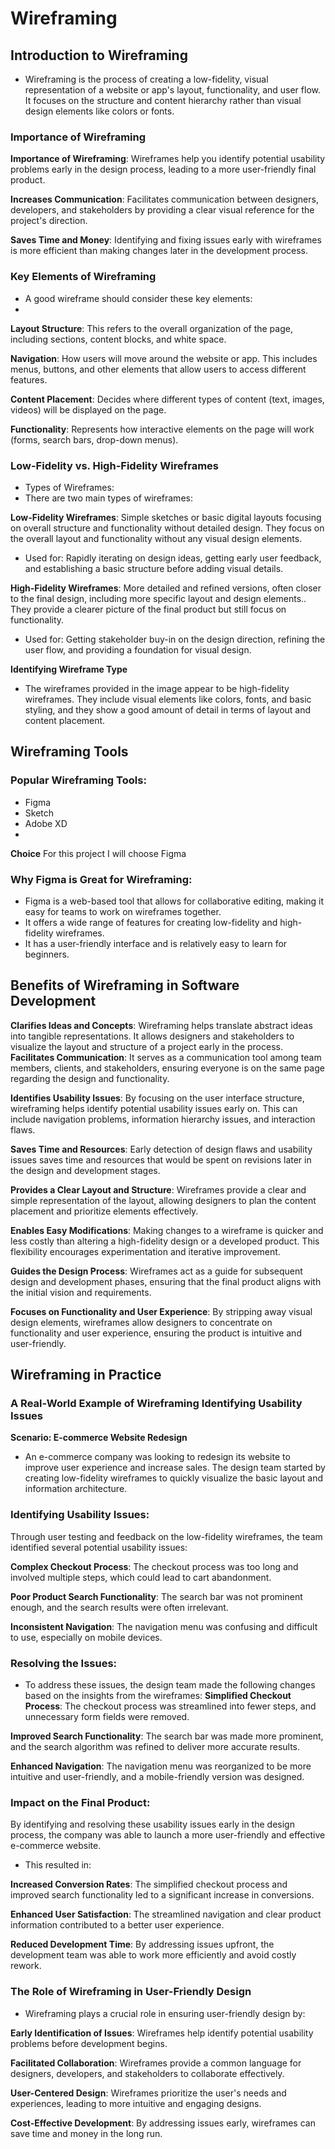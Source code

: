 # Wireframing
##  Introduction to Wireframing
- Wireframing is the process of creating a low-fidelity, visual representation of a website or app's layout, functionality, and user flow. It focuses on the structure and content hierarchy rather than visual design elements like colors or fonts.
### Importance of Wireframing 
**Importance of Wireframing**: Wireframes help you identify potential usability problems early in the design process, leading to a more user-friendly final product.

**Increases Communication**: Facilitates communication between designers, developers, and stakeholders by providing a clear visual reference for the project's direction.

**Saves Time and Money**: Identifying and fixing issues early with wireframes is more efficient than making changes later in the development process.

### Key Elements of Wireframing
- A good wireframe should consider these key elements:
- 
**Layout Structure**: This refers to the overall organization of the page, including sections, content blocks, and white space.
  
**Navigation**:  How users will move around the website or app. This includes menus, buttons, and other elements that allow users to access different features.

**Content Placement**:  Decides where different types of content (text, images, videos) will be displayed on the page.

**Functionality**:  Represents how interactive elements on the page will work (forms, search bars, drop-down menus).

###  Low-Fidelity vs. High-Fidelity Wireframes
- Types of Wireframes:
- There are two main types of wireframes:
  
**Low-Fidelity Wireframes**:   Simple sketches or basic digital layouts focusing on overall structure and functionality without detailed design. They focus on the overall layout and functionality without any visual design elements. 
- Used for: Rapidly iterating on design ideas, getting early user feedback, and establishing a basic structure before adding visual details.

**High-Fidelity Wireframes**: More detailed and refined versions, often closer to the final design, including more specific layout and design elements.. They provide a clearer picture of the final product but still focus on functionality.
- Used for: Getting stakeholder buy-in on the design direction, refining the user flow, and providing a foundation for visual design.
  
**Identifying Wireframe Type**
- The wireframes provided in the image appear to be high-fidelity wireframes. They include visual elements like colors, fonts, and basic styling, and they show a good amount of detail in terms of layout and content placement.

## Wireframing Tools
### Popular Wireframing Tools:
- Figma
- Sketch
- Adobe XD
- 
**Choice** For this project I will choose Figma
### Why Figma is Great for Wireframing:
- Figma is a web-based tool that allows for collaborative editing, making it easy for teams to work on wireframes together.
- It offers a wide range of features for creating low-fidelity and high-fidelity wireframes.
- It has a user-friendly interface and is relatively easy to learn for beginners.
## Benefits of Wireframing in Software Development
**Clarifies Ideas and Concepts**:
Wireframing helps translate abstract ideas into tangible representations. It allows designers and stakeholders to visualize the layout and structure of a project early in the process.
**Facilitates Communication**:
It serves as a communication tool among team members, clients, and stakeholders, ensuring everyone is on the same page regarding the design and functionality.

**Identifies Usability Issues**:
By focusing on the user interface structure, wireframing helps identify potential usability issues early on. This can include navigation problems, information hierarchy issues, and interaction flaws.

**Saves Time and Resources**:
Early detection of design flaws and usability issues saves time and resources that would be spent on revisions later in the design and development stages.

**Provides a Clear Layout and Structure**:
Wireframes provide a clear and simple representation of the layout, allowing designers to plan the content placement and prioritize elements effectively.

**Enables Easy Modifications**:
Making changes to a wireframe is quicker and less costly than altering a high-fidelity design or a developed product. This flexibility encourages experimentation and iterative improvement.

**Guides the Design Process**:
Wireframes act as a guide for subsequent design and development phases, ensuring that the final product aligns with the initial vision and requirements.

**Focuses on Functionality and User Experience**:
By stripping away visual design elements, wireframes allow designers to concentrate on functionality and user experience, ensuring the product is intuitive and user-friendly.
## Wireframing in Practice
### A Real-World Example of Wireframing Identifying Usability Issues
**Scenario: E-commerce Website Redesign**
- An e-commerce company was looking to redesign its website to improve user experience and increase sales. The design team started by creating low-fidelity wireframes to quickly visualize the basic layout and information architecture.
### Identifying Usability Issues:
Through user testing and feedback on the low-fidelity wireframes, the team identified several potential usability issues:

**Complex Checkout Process**: The checkout process was too long and involved multiple steps, which could lead to cart abandonment.

**Poor Product Search Functionality**: The search bar was not prominent enough, and the search results were often irrelevant.

**Inconsistent Navigation**: The navigation menu was confusing and difficult to use, especially on mobile devices.

### Resolving the Issues:
- To address these issues, the design team made the following changes based on the insights from the wireframes:
**Simplified Checkout Process**: The checkout process was streamlined into fewer steps, and unnecessary form fields were removed.
  
**Improved Search Functionality**: The search bar was made more prominent, and the search algorithm was refined to deliver more accurate results.

**Enhanced Navigation**: The navigation menu was reorganized to be more intuitive and user-friendly, and a mobile-friendly version was designed.

### Impact on the Final Product:
By identifying and resolving these usability issues early in the design process, the company was able to launch a more user-friendly and effective e-commerce website.
- This resulted in:
  
**Increased Conversion Rates**: The simplified checkout process and improved search functionality led to a significant increase in conversions.

**Enhanced User Satisfaction**: The streamlined navigation and clear product information contributed to a better user experience.

**Reduced Development Time**: By addressing issues upfront, the development team was able to work more efficiently and avoid costly rework.

### The Role of Wireframing in User-Friendly Design
- Wireframing plays a crucial role in ensuring user-friendly design by:
  
**Early Identification of Issues**: Wireframes help identify potential usability problems before development begins.
  
**Facilitated Collaboration**: Wireframes provide a common language for designers, developers, and stakeholders to collaborate effectively.

**User-Centered Design**: Wireframes prioritize the user's needs and experiences, leading to more intuitive and engaging designs.

**Cost-Effective Development**: By addressing issues early, wireframes can save time and money in the long run.


  
